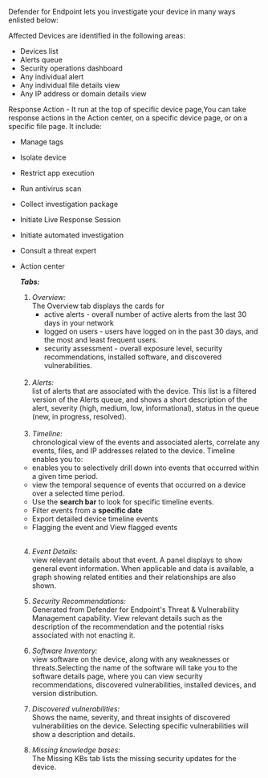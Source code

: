 Defender for Endpoint lets you investigate your device in many ways enlisted below:

Affected Devices are identified in the following areas:<br>
* Devices list
* Alerts queue
* Security operations dashboard
* Any individual alert
* Any individual file details view
* Any IP address or domain details view

Response Action - It run at the top of specific device page,You can take response actions in the Action center, on a specific device page, or on a specific file page. It include:<br>
* Manage tags
* Isolate device
* Restrict app execution
* Run antivirus scan
* Collect investigation package
* Initiate Live Response Session
* Initiate automated investigation
* Consult a threat expert
* Action center

  **_Tabs:_**<br>
  1) *Overview:* <br>
  The Overview tab displays the cards for
     * active alerts - overall number of active alerts from the last 30 days in your network
     * logged on users - users have logged on in the past 30 days, and the most and least frequent users.
     * security assessment - overall exposure level, security recommendations, installed software, and discovered vulnerabilities.<br><br>
  2) *Alerts:* <br>
  list of alerts that are associated with the device. This list is a filtered version of the Alerts queue, and shows a short description
  of the alert, severity (high, medium, low, informational), status in the queue (new, in progress, resolved).<br><br>
  3) *Timeline:*<br>
  chronological view of the events and associated alerts, correlate any events, files, and IP addresses related to the device.
Timeline enables you to:
    *  enables you to selectively drill down into events that occurred within a given time period.
    *  view the temporal sequence of events that occurred on a device over a selected time period.
    *  Use the **search bar** to look for specific timeline events.
    *  Filter events from a **specific date**
    *  Export detailed device timeline events
    *  Flagging the event and View flagged events<br><br>
  4) *Event Details:* <br>
  view relevant details about that event. A panel displays to show general event information.
 When applicable and data is available, a graph showing related entities and their relationships are also shown.
  5) *Security Recommendations:* <br>
 Generated from Defender for Endpoint's Threat & Vulnerability Management capability.
 View relevant details such as the description of the recommendation and the potential risks associated with not enacting it.
  6) *Software Inventory:* <br>
 view software on the device, along with any weaknesses or threats.Selecting the name of the software will take you to the software details page,
 where you can view security recommendations, discovered vulnerabilities, installed devices, and version distribution.
  7) *Discovered vulnerabilities:* <br>
Shows the name, severity, and threat insights of discovered vulnerabilities on the device.
Selecting specific vulnerabilities will show a description and details.

  8) *Missing knowledge bases:* <br>
The Missing KBs tab lists the missing security updates for the device.


